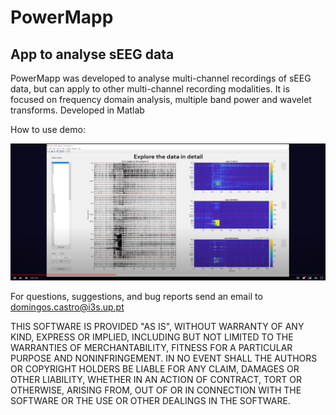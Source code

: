 # PowerMapp

## App to analyse sEEG data


PowerMapp was developed to analyse multi-channel recordings of sEEG data, but can apply to other multi-channel recording modalities. It is focused on frequency domain analysis, multiple band power and wavelet transforms.
Developed in Matlab

How to use demo:

[![IMAGE ALT TEXT HERE](print.png)](https://www.youtube.com/watch?v=ucS1hMOwhN4)

For questions, suggestions, and bug reports send an email to domingos.castro@i3s.up.pt

THIS SOFTWARE IS PROVIDED "AS IS", WITHOUT WARRANTY OF ANY KIND, EXPRESS OR IMPLIED, INCLUDING BUT NOT LIMITED TO THE WARRANTIES OF MERCHANTABILITY, FITNESS FOR A PARTICULAR PURPOSE AND NONINFRINGEMENT. IN NO EVENT SHALL THE AUTHORS OR COPYRIGHT HOLDERS BE LIABLE FOR ANY CLAIM, DAMAGES OR OTHER LIABILITY, WHETHER IN AN ACTION OF CONTRACT, TORT OR OTHERWISE, ARISING FROM, OUT OF OR IN CONNECTION WITH THE SOFTWARE OR THE USE OR OTHER DEALINGS IN THE SOFTWARE.
